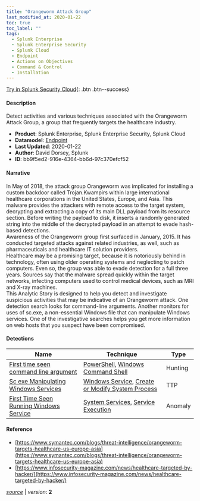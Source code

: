 ```yaml
---
title: "Orangeworm Attack Group"
last_modified_at: 2020-01-22
toc: true
toc_label: ""
tags:
  - Splunk Enterprise
  - Splunk Enterprise Security
  - Splunk Cloud
  - Endpoint
  - Actions on Objectives
  - Command & Control
  - Installation
---
```


[Try in Splunk Security Cloud](https://www.splunk.com/en_us/cyber-security.html){: .btn .btn--success}

#### Description

Detect activities and various techniques associated with the Orangeworm Attack Group, a group that frequently targets the healthcare industry.

- **Product**: Splunk Enterprise, Splunk Enterprise Security, Splunk Cloud
- **Datamodel**: [Endpoint](https://docs.splunk.com/Documentation/CIM/latest/User/Endpoint)
- **Last Updated**: 2020-01-22
- **Author**: David Dorsey, Splunk
- **ID**: bb9f5ed2-916e-4364-bb6d-97c370efcf52

#### Narrative

In May of 2018, the attack group Orangeworm was implicated for installing a custom backdoor called Trojan.Kwampirs within large international healthcare corporations in the United States, Europe, and Asia. This malware provides the attackers with remote access to the target system, decrypting and extracting a copy of its main DLL payload from its resource section. Before writing the payload to disk, it inserts a randomly generated string into the middle of the decrypted payload in an attempt to evade hash-based detections.\
Awareness of the Orangeworm group first surfaced in January, 2015. It has conducted targeted attacks against related industries, as well, such as pharmaceuticals and healthcare IT solution providers.\
Healthcare may be a promising target, because it is notoriously behind in technology, often using older operating systems and neglecting to patch computers. Even so, the group was able to evade detection for a full three years. Sources say that the malware spread quickly within the target networks, infecting computers used to control medical devices, such as MRI and X-ray machines.\
This Analytic Story is designed to help you detect and investigate suspicious activities that may be indicative of an Orangeworm attack. One detection search looks for command-line arguments. Another monitors for uses of sc.exe, a non-essential Windows file that can manipulate Windows services. One of the investigative searches helps you get more information on web hosts that you suspect have been compromised.

#### Detections

| Name        | Technique   | Type         |
| ----------- | ----------- |--------------|
| [First time seen command line argument](/deprecated/first_time_seen_command_line_argument/) | [PowerShell](/tags/#powershell), [Windows Command Shell](/tags/#windows-command-shell)| Hunting |
| [Sc exe Manipulating Windows Services](/endpoint/sc_exe_manipulating_windows_services/) | [Windows Service](/tags/#windows-service), [Create or Modify System Process](/tags/#create-or-modify-system-process)| TTP |
| [First Time Seen Running Windows Service](/endpoint/first_time_seen_running_windows_service/) | [System Services](/tags/#system-services), [Service Execution](/tags/#service-execution)| Anomaly |

#### Reference

* [https://www.symantec.com/blogs/threat-intelligence/orangeworm-targets-healthcare-us-europe-asia](https://www.symantec.com/blogs/threat-intelligence/orangeworm-targets-healthcare-us-europe-asia)
* [https://www.infosecurity-magazine.com/news/healthcare-targeted-by-hacker/](https://www.infosecurity-magazine.com/news/healthcare-targeted-by-hacker/)



[*source*](https://github.com/splunk/security_content/tree/develop/stories/orangeworm_attack_group.yml) \| *version*: **2**